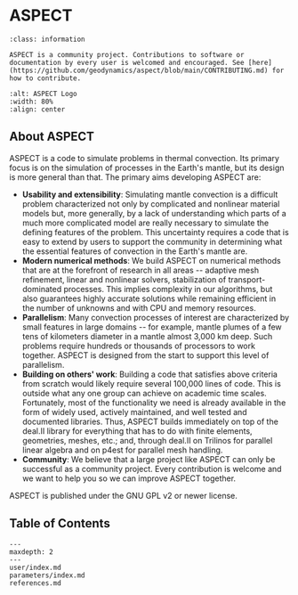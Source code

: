 # ASPECT

```{admonition} Community Project
:class: information

ASPECT is a community project. Contributions to software or documentation by every user is welcomed and encouraged. See [here](https://github.com/geodynamics/aspect/blob/main/CONTRIBUTING.md) for how to contribute.
```

```{image} _static/images/aspect_logo.png
:alt: ASPECT Logo
:width: 80%
:align: center
```

## About ASPECT

 ASPECT is a code to simulate problems in thermal convection. Its primary focus is on the simulation of processes in the Earth's mantle, but its design is more general than that. The primary aims developing ASPECT are:

* **Usability and extensibility**: Simulating mantle convection is a difficult problem characterized not only by complicated and nonlinear material models but, more generally, by a lack of understanding which parts of a much more complicated model are really necessary to simulate the defining features of the problem. This uncertainty requires a code that is easy to extend by users to support the community in determining what the essential features of convection in the Earth's mantle are.
* **Modern numerical methods**: We build ASPECT on numerical methods that are at the forefront of research in all areas -- adaptive mesh refinement, linear and nonlinear solvers, stabilization of transport-dominated processes. This implies complexity in our algorithms, but also guarantees highly accurate solutions while remaining efficient in the number of unknowns and with CPU and memory resources.
* **Parallelism**: Many convection processes of interest are characterized by small features in large domains -- for example, mantle plumes of a few tens of kilometers diameter in a mantle almost 3,000 km deep. Such problems require hundreds or thousands of processors to work together. ASPECT is designed from the start to support this level of parallelism.
* **Building on others' work**: Building a code that satisfies above criteria from scratch would likely require several 100,000 lines of code. This is outside what any one group can achieve on academic time scales. Fortunately, most of the functionality we need is already available in the form of widely used, actively maintained, and well tested and documented libraries. Thus, ASPECT builds immediately on top of the deal.II library for everything that has to do with finite elements, geometries, meshes, etc.; and, through deal.II on Trilinos for parallel linear algebra and on p4est for parallel mesh handling.
* **Community**: We believe that a large project like ASPECT can only be successful as a community project. Every contribution is welcome and we want to help you so we can improve ASPECT together.

ASPECT is published under the GNU GPL v2 or newer license.

## Table of Contents
```{toctree}
---
maxdepth: 2
---
user/index.md
parameters/index.md
references.md
```

